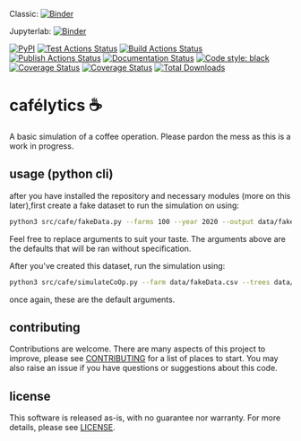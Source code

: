 Classic: [![Binder](https://mybinder.org/badge_logo.svg)](https://mybinder.org/v2/gh/mindthegrow/cafelytics/binder/?urlpath=git-pull?repo=https://github.com/mindthegrow/cafelytics)

Jupyterlab: [![Binder](https://mybinder.org/badge_logo.svg)](https://mybinder.org/v2/gh/mindthegrow/cafelytics/master?urlpath=lab/tree/index.ipynb)


<p align="left">
<a href="https://pypi.org/project/cafelytics/"><img alt="PyPI" src="https://img.shields.io/pypi/v/cafelytics"></a>
<a href="https://github.com/mindthegrow/cafelytics/actions"><img alt="Test Actions Status" src="https://github.com/mindthegrow/cafelytics/actions/workflows/main.yml/badge.svg"></a>
<a href="https://github.com/mindthegrow/cafelytics/actions"><img alt="Build Actions Status" src="https://github.com/mindthegrow/cafelytics/actions/workflows/build.yml/badge.svg"></a>
<a href="https://github.com/mindthegrow/cafelytics/actions"><img alt="Publish Actions Status" src="https://github.com/mindthegrow/cafelytics/actions/workflows/publish.yml/badge.svg"></a>
<a href="https://cafelytics.readthedocs.io/en/stable/?badge=stable"><img alt="Documentation Status" src="https://readthedocs.org/projects/cafelytics/badge/?version=stable"></a>
<a href="https://github.com/psf/black"><img alt="Code style: black" src="https://img.shields.io/badge/code%20style-black-000000.svg"></a>
<a href="https://coveralls.io/github/mindthegrow/cafelytics?branch=main"><img alt="Coverage Status" src="https://coveralls.io/repos/github/mindthegrow/cafelytics/badge.svg?branch=main"></a>
<a href="https://codecov.io/gh/mindthegrow/cafelytics"><img alt="Coverage Status" src="https://codecov.io/gh/mindthegrow/cafelytics/branch/main/graph/badge.svg?token=HT880PYHPG"></a>
<a href="https://pepy.tech/project/cafelytics"><img alt="Total Downloads" src="https://static.pepy.tech/personalized-badge/cafelytics?period=total&units=abbreviation&left_color=gray&right_color=blue&left_text=downloads"></a>
</p>


# cafélytics ☕️
A basic simulation of a coffee operation. Please pardon the mess as this is a work in progress.


## usage (python cli)

after you have installed the repository and necessary modules (more on this later),first create a fake dataset to run the simulation on using:

```bash
python3 src/cafe/fakeData.py --farms 100 --year 2020 --output data/fakeData.csv
```

Feel free to replace arguments to suit your taste. The arguments above are the defaults that will be ran without specification.

After you've created this dataset, run the simulation using:

```bash
python3 src/cafe/simulateCoOp.py --farm data/fakeData.csv --trees data/trees.yml --years 30 --output testNewFarm.png
```

once again, these are the default arguments.


## contributing
Contributions are welcome. There are many aspects of this project to improve, please see [CONTRIBUTING](/info/CONTRIBUTING.md) for a list of places to start. You may also raise an issue if you have questions or suggestions about this code. 


## license
This software is released as-is, with no guarantee nor warranty. For more details, please see [LICENSE](/info/LICENSE.txt).

